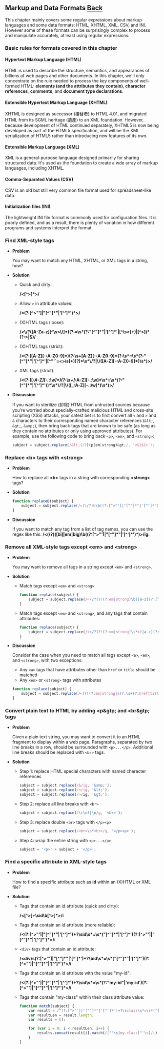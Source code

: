 ## Markup and Data Formats [Back](./../regular.md)

This chapter mainly covers some regular expressions about markup languages and some data formats: HTML, XHTML, XML, CSV, and INI. However some of these formats can be surprisingly complex to process and manipulate accurately, at least using regular expressions.

### Basic rules for formats covered in this chapter

#### Hypertext Markup Language (HTML)

HTML is used to describe the structure, semantics, and appearances of billions of web pages and other documents. In this chapter, we'll only concentrate on the rule needed to process the key components of well-formed HTML: **elements (and the attributes they contain)**, **character references**, **comments**, and **document type declarations**.

#### Extensible Hypertext Markup Language (XHTML)

XHTML is designed as successor (接替者) to HTML 4.01, and migrated HTML from its SGML heritage (遺產) to an XML foundation. However, because development of HTML continued separately, XHTML5 is now being developed as part of the HTML5 specification, and will be the XML serialization of HTML5 rather than introducing new features of its own.

#### Extensible Markup Language (XML)

XML is a general-purpose language designed primarily for sharing structured data. It's used as the foundation to create a wde array of markup languages, including XHTML.

#### Comma-Separated Values (CSV)

CSV is an old but still very common file format used for spreadsheet-like data.

#### Initialization files (INI)

The lightweight INI file format is commonly used for configuration files. It is poorly defined, and as a result, there is plenty of variation in how different programs and systems interpret the format.

### Find XML-style tags

- **Problem**

    You may want to match any HTML, XHTML, or XML tags in a string, how?

- **Solution**
    - Quick and dirty:

        **/<[&#94;>]&#42;>/**

    - Allow `>` in attribute values:

        **/<(?:[&#94;>"']|"[&#94;"]&#42;"|'[&#94;']&#42;')&#42;>/**

    - (X)HTML tags (loose):

        **/<\\/?([A-Za-z][&#94;\\s>\\/]&#42;)(?:=\\s&#42;(?:"[&#94;"]&#42;"|'[&#94;']&#42;'|[&#94;\\s>]+)|[&#94;>])&#42;(?:>|$)/**

    - (X)HTML tags (strict):

        **/<(?:([A-Z][-:A-Z0-9]&#42;)(?:\s+[A-Z][-:A-Z0-9]&#42;(?:\s&#42;=\s&#42;(?:"[&#94;"]&#42;"|'[&#94;']&#42;'|[&#94;"'`=<>\s]+))?)&#42;\s&#42;\\/?|\\/([A-Z][-:A-Z0-9]&#42;)\s&#42;)>/**

    - XML tags (strict):

        **/<(?:([_:A-Z][-.:\\w]&#42;)(?:\\s+[_:A-Z][-.:\\w]&#42;\\s&#42;=\\s&#42;(?:"[&#94;"]&#42;"|'[&#94;']&#42;'))&#42;\\s&#42;\\/?|\\/([_:A-Z][-.:\\w]&#42;)\\s&#42;)>/**

- **Discussion**

    If you want to sterilize (卸除) HTML from untrusted sources because you're worried about specially-crafted malicious HTML and cross-site scripting (XSS) attacks, your safest bet is to first convert all `<` and `>` and `&` characters to their corresponding named character references (`&lt;`, `&gt;`, `&amp;`), then bring back tags that are known to be safe (as long as they contain no attributes or only using approved attributes). For example, use the following code to bring back `<p>`, `<em>`, and `<strong>`:

    ```js
    subject = subject.replace(/&lt;(/?)(p|em|strong)&gt;/, '<$1$2>');
    ```

### Replace &lt;b&gt; tags with &lt;strong&gt;

- **Problem**

    How to replace all **&lt;b&gt;** tags in a string with corresponding **&lt;strong&gt;** tags?

- **Solution**

    ```js
    function replaceB(subject) {
        subject = subject.replace(/<(\/?)b\b((?:[^>"']|"[^"]*"|'[^']*')*)>/ig, '<$1strong$2>');
    }
    ```

- **Discussion**

    If you want to match any tag from a list of tag names, you can use the regex like this: **/<(\/?)([bi]|em|big)\b((?:[&#94;>"']|"[&#94;"]&#42;"|'[&#94;']&#42;')&#42;)>/ig**.

### Remove all XML-style tags except &lt;em&gt; and &lt;strong&gt;

- **Problem**

    You may want to remove all tags in a string except `<em>` and `<strong>`.

- **Solution**
    - Match tags except `<em>` and `<strong>`:

        ```js
        function replace(subject) {
            subject = subject.replace(/<\/?(?!(?:em|strong)\b)[a-z](?:[^>"']|"[^"]*"|'[^']*')*>/gi, '');
        }
        ```

    - Match tags except `<em>` and `<strong>`, and any tags that contain attributes:

        ```js
        function replace(subject) {
            subject = subject.replace(/<\/?(?!(?:em|strong)\s*>)[a-z](?:[^>"']|"[^"]*"|'[^']*')*>/gi, '');
        }
        ```

- **Discussion**

    Consider the case when you need to match all tags except `<a>`, `<em>`, and `<strong>`, with two exceptions:

    - Any `<a>` tags that have attributes other than `href` or `title` should be matched
    - Any `<em>` or `<strong>` tags with attributes

    ```js
    function replace(subject) {
        subject = subject.replace(/<(?!(?:em|strong|a(?:\s+(?:href|title)\s*=\s*(?:"[^"]*"|'[^']*'))*)\s*>)[a-z](?:[^>"']|"[^"]*"|'[^']*')*> /gi, '');
    }
    ```

### Convert plain text to HTML by adding &lt;p&gtp; and &lt;br&gtp; tags

- **Problem**

    Given a plain text string, you may want to convert it to an HTML fragment to display within a web page. Paragraphs, separated by two line breaks in a row, should be surrounded with `<p>...</p>`. Additional line breaks should be replaced with `<br>` tags.

- **Solution**
    - Step 1: replace HTML special characters with named character references

        ```js
        subject = subject.replace(/&/ig, '&amp;');
        subject = subject.replace(/</ig, '&lt;');
        subject = subject.replace(/>/ig, '&gt;');
        ```

    - Step 2: replace all line breaks with `<br>`

        ```js
        subject = subject.replace(/\r\n?|\n/g, '<br>');
        ```

    - Step 3: replace double `<br>` tags with `</p><p>`

        ```js
        subject = subject.replace(/<br>\s*<br>/g, '</p><p>');
        ```

    - Step 4: wrap the entire string with `<p>...</p>`

        ```js
        subject = '<p>' + subject + '</p>';
        ```

### Find a specific attribute in XML-style tags

- **Problem**

    How to find a specific attribute such as **id** within an (X)HTML or XML file?

- **Solution**
    - Tags that contain an id attribute (quick and dirty):

        **/<[&#94;>]+\\sid\\b[&#94;>]&#42;>/i**

    - Tags that contain an id attribute (more reliable):

        **/<(?:[&#94;>"']|"[&#94;"]&#42;"|'[&#94;']&#42;')+?\\sid\\s&#42;=\\s&#42;("[&#94;"]&#42;"|'[&#94;']&#42;')(?:[&#94;>"']|"[&#94;"]&#42;"|'[&#94;']&#42;')&#42;>/i**

    - `<div>` tags that contain an id attribute:

        **/<div\s(?:[&#94;>"']|"[&#94;"]&#42;"|'[&#94;']&#42;')&#42;?\\bid\\s&#42;=\\s&#42;("[&#94;"]&#42;"|'[&#94;']&#42;')(?:[&#94;>"']|"[&#94;"]&#42;"|'[&#94;']&#42;')&#42;>/i**

    - Tags that contain an id attribute with the value "my-id":

        **/<(?:[&#94;>"']|"[&#94;"]&#42;"|'[&#94;']&#42;')+?\\sid\\s&#42;=\\s&#42;(?:"my-id"|'my-id')(?:[&#94;>"']|"[&#94;"]&#42;"|'[&#94;']&#42;')&#42;>/i**

    - Tags that contain "my-class" within their class attribute value:

        ```js
        function match(subject) {
            var result = /^(?:[^>"']|"[^"]*"|'[^']*')+?\sclass\s*=\s*("[^"]*"|'[^']*')/gi.exec(subject) || [];
            var resultLen = result.length;
            var results = [];

            for (var i = 0; i < resultLen; i++) {
                results.concat(result[i].match(/["'\s]my-class["'\s]/i) || []);
            }
        }
        ```
